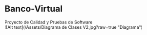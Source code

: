 # Banco-Virtual
 Proyecto de Calidad y Pruebas de Software  
 ![Alt text](/Assets/Diagrama de Clases V2.jpg?raw=true "Diagrama")
